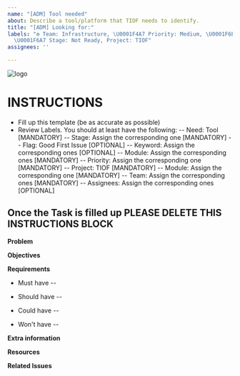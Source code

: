 ```yaml
---
name: "[ADM] Tool needed"
about: Describe a tool/platform that TIOF needs to identify.
title: "[ADM] Looking for:"
labels: "⚙ Team: Infrastructure, \U0001F4A7 Priority: Medium, \U0001F6E0 Need: Tool,
  \U0001F6A7 Stage: Not Ready, Project: TIOF"
assignees: ''

---
```


![logo](https://user-images.githubusercontent.com/9198668/85232285-68543380-b430-11ea-8353-1aafb79baf78.png) 

# INSTRUCTIONS
- Fill up this template (be as accurate as possible)
- Review Labels. You should at least have the following:
 -- Need: Tool [MANDATORY]
 -- Stage: Assign the corresponding one [MANDATORY]
 -- Flag: Good First Issue [OPTIONAL]
 -- Keyword: Assign the corresponding ones [OPTIONAL]
 -- Module: Assign the corresponding ones [MANDATORY]
 -- Priority: Assign the corresponding one [MANDATORY] 
 -- Project: TIOF [MANDATORY]
 -- Module: Assign the corresponding one [MANDATORY]
 -- Team: Assign the corresponding ones [MANDATORY]
 -- Assignees: Assign the corresponding ones [OPTIONAL]

Once the Task is filled up PLEASE DELETE THIS INSTRUCTIONS BLOCK
---

**Problem**


**Objectives**


**Requirements**
- Must have
 -- 

- Should have
 -- 

- Could have
 -- 

- Won't have
 --

**Extra information**


**Resources**


**Related Issues**
